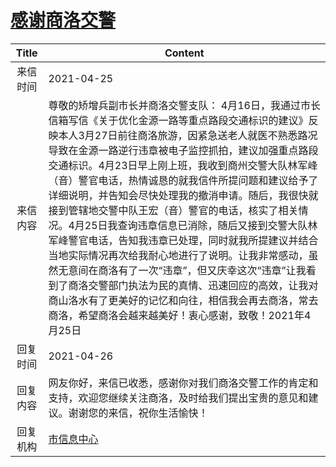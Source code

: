# <a href="http://www.shangluo.gov.cn/zmhd/ldxxxx.jsp?urltype=leadermail.LeaderMailContentUrl&wbtreeid=1112&leadermailid=7185">感谢商洛交警</a>
|Title|Content|
|:---:|---|
|来信时间|2021-04-25|
|来信内容|尊敬的矫增兵副市长并商洛交警支队： 4月16日，我通过市长信箱写信《关于优化金源一路等重点路段交通标识的建议》反映本人3月27日前往商洛旅游，因紧急送老人就医不熟悉路况导致在金源一路逆行违章被电子监控抓拍，建议加强重点路段交通标识。4月23日早上刚上班，我收到商州交警大队林军峰（音）警官电话，热情诚恳的就我信件所提问题和建议给予了详细说明，并告知会尽快处理我的撤消申请。随后，我很快就接到管辖地交警中队王宏（音）警官的电话，核实了相关情况。4月25日我查询违章信息已消除，随后又接到交警大队林军峰警官电话，告知我违章已处理，同时就我所提建议并结合当地实际情况再次给我耐心地进行了说明。让我非常感动，虽然无意间在商洛有了一次“违章”，但又庆幸这次“违章”让我看到了商洛交警部门执法为民的真情、迅速回应的高效，让我对商山洛水有了更美好的记忆和向往，相信我会再去商洛，常去商洛，希望商洛会越来越美好！衷心感谢，致敬！2021年4月25日|
|回复时间|2021-04-26|
|回复内容|网友你好，来信已收悉，感谢你对我们商洛交警工作的肯定和支持，欢迎您继续关注商洛，及时给我们提出宝贵的意见和建议。谢谢您的来信，祝你生活愉快！|
|回复机构|<a href="../../categories/agencies/市信息中心.md">市信息中心</a>|